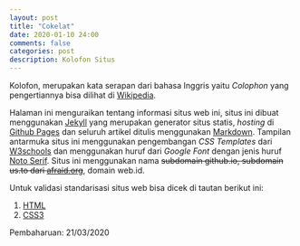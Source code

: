 ```yaml
---
layout: post
title: "Cokelat"
date: 2020-01-10 24:00
comments: false
categories: post
description: Kolofon Situs
---
```


Kolofon, merupakan kata serapan dari bahasa Inggris yaitu *Colophon* yang pengertiannya bisa dilihat di [Wikipedia](https://id.wikipedia.org/wiki/Kolofon).

Halaman ini menguraikan tentang informasi situs web ini, situs ini dibuat menggunakan [Jekyll](https://jekyllrb.com/) yang merupakan generator situs statis, *hosting* di [Github Pages](https://pages.github.com/) dan seluruh artikel ditulis menggunakan [Markdown](https://daringfireball.net/projects/markdown/). Tampilan antarmuka situs ini menggunakan pengembangan *CSS Templates* dari [W3schools](https://www.w3schools.com/css/css_templates.asp) dan menggunakan huruf dari *Google Font* dengan jenis huruf [Noto Serif](https://fonts.google.com/specimen/Noto+Serif). Situs ini menggunakan nama ~~subdomain github.io, subdomain us.to dari [afraid.org](https://freedns.afraid.org/)~~, domain web.id.

Untuk validasi standarisasi situs web bisa dicek di tautan berikut ini:
1. [HTML](https://validator.w3.org/)
2. [CSS3](https://jigsaw.w3.org/css-validator/)


Pembaharuan: 21/03/2020
